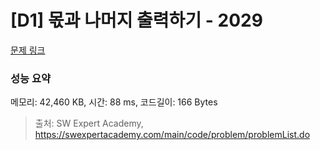 # [D1] 몫과 나머지 출력하기 - 2029 

[문제 링크](https://swexpertacademy.com/main/code/problem/problemDetail.do?contestProbId=AV5QGNvKAtEDFAUq) 

### 성능 요약

메모리: 42,460 KB, 시간: 88 ms, 코드길이: 166 Bytes



> 출처: SW Expert Academy, https://swexpertacademy.com/main/code/problem/problemList.do